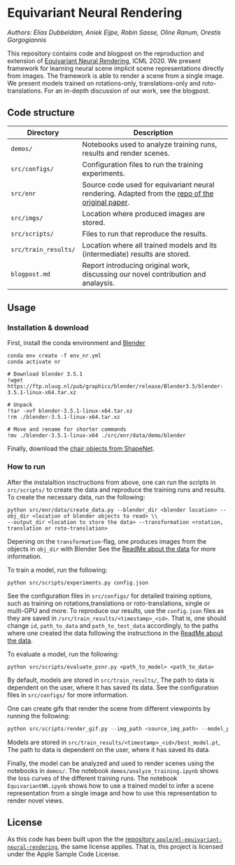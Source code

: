 # Equivariant Neural Rendering

*Authors: Elias Dubbeldam, Aniek Eijpe, Robin Sasse, Oline Ranum, Orestis Gorgogiannis*

This repository contains code and blogpost on the reproduction and extension of [Equivariant Neural Rendering](https://arxiv.org/abs/2006.07630), ICML 2020. We present framework for learning neural scene implicit scene representations directly from images. The framework is able to render a scene from a single image. We present models trained on rotations-only, translations-only and roto-translations. For an in-depth discussion of our work, see the blogpost.


## Code structure

| Directory | Description |
| --------- | ----------- |
| `demos/` | Notebooks used to analyze training runs, results and render scenes. |
| `src/configs/` | Configuration files to run the training experiments. |
| `src/enr` | Source code used for equivariant neural rendering. Adapted from the [repo of the original paper](https://github.com/apple/ml-equivariant-neural-rendering). |
| `src/imgs/` | Location where produced images are stored. |
| `src/scripts/` | Files to run that reproduce the results. |
| `src/train_results/` | Location where all trained models and its (intermediate) results are stored. |
| `blogpost.md` | Report introducing original work, discussing our novel contribution and analaysis. |

## Usage

### Installation & download

<!-- To create the necessary data, follow the instructions in the [ReadMe about the data](src/enr/data/ReadMe.md) -->

First, install the conda environment and [Blender](https://www.blender.org/)
```shell
conda env create -f env_nr.yml
conda activate nr

# Download blender 3.5.1
!wget https://ftp.nluug.nl/pub/graphics/blender/release/Blender3.5/blender-3.5.1-linux-x64.tar.xz

# Unpack 
!tar -xvf blender-3.5.1-linux-x64.tar.xz
!rm ./blender-3.5.1-linux-x64.tar.xz

# Move and rename for shorter commands
!mv ./blender-3.5.1-linux-x64 ./src/enr/data/demo/blender
```

Finally, download the [chair objects from ShapeNet](https://shapenet.org/login/).

### How to run

After the instalaltion insctructions from above, one can run the scripts in `src/scripts/` to create the data and reproduce the training runs and results. To create the necessary data, run the following:

```shell
python src/enr/data/create_data.py --blender_dir <blender location> --obj_dir <location of blender objects to read> \\
--output_dir <location to store the data> --transformation <rotation, translation or roto-translation>
```
Depening on the `transformation`-flag, one produces images from the objects in `obj_dir` with Blender See the [ReadMe about the data](src/enr/data/ReadMe.md) for more information.

To train a model, run the following:

```shell
python src/scripts/experiments.py config.json
```
See the configuration files in `src/configs/` for detailed training options, such as training on rotations,translations or roto-translations, single or multi-GPU and more. To reproduce our results, use the `config.json` files as they are saved in `/src/train_results/<timestamp>_<id>`. That is, one should change `id`, `path_to_data` and `path_to_test_data` accordingly, to the paths where one created the data following the instructions in the [ReadMe about the data](src/enr/data/ReadMe.md). 

To evaluate a model, run the following:

```shell
python src/scripts/evaluate_psnr.py <path_to_model> <path_to_data>
```
By default, models are stored in `src/train_results/`, The path to data is dependent on the user, where it has saved its data. See the configuration files in `src/configs/` for more information.

One can create gifs that render the scene from different viewpoints by running the following:

```python
python src/scripts/render_gif.py --img_path <source_img_path> --model_path <model_path>
```
Models are stored in `src/train_results/<timestamp>_<id>/best_model.pt`, The path to data is dependent on the user, where it has saved its data.



Finally, the model can be analyzed and used to render scenes using the notebooks in `demos/`. The notebook `demos/analyze_training.ipynb` shows the loss curves of the different training runs. The notebook `EquivariantNR.ipynb` shows how to use a trained model to infer a scene representation from a single image and how to use this representation to render novel views.

## License
As this code has been built upon the the [repository `apple/ml-equivariant-neural-rendering`](https://github.com/apple/ml-equivariant-neural-rendering), the same license applies. That is, this project is licensed under the Apple Sample Code License.
